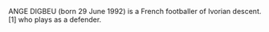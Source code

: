 ANGE DIGBEU (born 29 June 1992) is a French footballer of Ivorian descent.[1] who plays as a defender.
